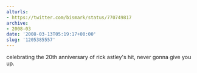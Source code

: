 ```yaml
---
alturls:
- https://twitter.com/bismark/status/770749817
archive:
- 2008-03
date: '2008-03-13T05:19:17+00:00'
slug: '1205385557'
---
```


celebrating the 20th anniversary of rick astley's hit, never gonna give you up.

